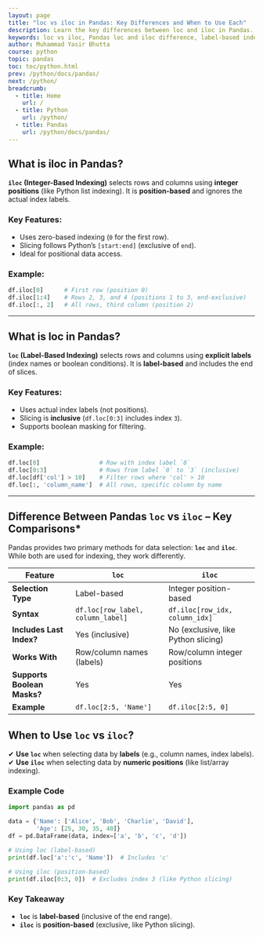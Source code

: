 ```yaml
---
layout: page
title: "loc vs iloc in Pandas: Key Differences and When to Use Each"
description: Learn the key differences between loc and iloc in Pandas. Understand when to use label-based (loc) vs integer-based (iloc) indexing for efficient data manipulation.
keywords: loc vs iloc, Pandas loc and iloc difference, label-based indexing Pandas, integer-based indexing Pandas, Pandas DataFrame indexing, Python Pandas tutorial, data selection in Pandas, iloc vs loc examples
author: Muhammad Yasir Bhutta
course: python
topic: pandas
toc: toc/python.html
prev: /python/docs/pandas/
next: /python/
breadcrumb:
  - title: Home
    url: /
  - title: Python
    url: /python/
  - title: Pandas
    url: /python/docs/pandas/
---
```




## What is iloc in Pandas?

**`iloc` (Integer-Based Indexing)** selects rows and columns using **integer positions** (like Python list indexing). It is **position-based** and ignores the actual index labels.  

### **Key Features:**  
- Uses zero-based indexing (`0` for the first row).  
- Slicing follows Python’s `[start:end]` (exclusive of `end`).  
- Ideal for positional data access.  

### **Example:**  
```python
df.iloc[0]      # First row (position 0)  
df.iloc[1:4]    # Rows 2, 3, and 4 (positions 1 to 3, end-exclusive)  
df.iloc[:, 2]   # All rows, third column (position 2)  
```

---

## What is loc in Pandas?

**`loc` (Label-Based Indexing)** selects rows and columns using **explicit labels** (index names or boolean conditions). It is **label-based** and includes the end of slices.  

### **Key Features:**  
- Uses actual index labels (not positions).  
- Slicing is **inclusive** (`df.loc[0:3]` includes index `3`).  
- Supports boolean masking for filtering.  

### **Example:**  
```python
df.loc[0]                 # Row with index label `0`  
df.loc[0:3]               # Rows from label `0` to `3` (inclusive)  
df.loc[df['col'] > 10]    # Filter rows where 'col' > 10  
df.loc[:, 'column_name']  # All rows, specific column by name  
```
---

## Difference Between Pandas `loc` vs `iloc` – Key Comparisons*  

Pandas provides two primary methods for data selection: **`loc`** and **`iloc`**. While both are used for indexing, they work differently.  

| Feature          | **`loc`** | **`iloc`** |
|-----------------|----------|----------|
| **Selection Type** | Label-based | Integer position-based |
| **Syntax** | `df.loc[row_label, column_label]` | `df.iloc[row_idx, column_idx]` |
| **Includes Last Index?** | Yes (inclusive) | No (exclusive, like Python slicing) |
| **Works With** | Row/column names (labels) | Row/column integer positions |
| **Supports Boolean Masks?** | Yes | Yes |
| **Example** | `df.loc[2:5, 'Name']` | `df.iloc[2:5, 0]` |

## **When to Use `loc` vs `iloc`?**  
✔ **Use `loc`** when selecting data by **labels** (e.g., column names, index labels).  
✔ **Use `iloc`** when selecting data by **numeric positions** (like list/array indexing).  

### **Example Code**  
```python
import pandas as pd

data = {'Name': ['Alice', 'Bob', 'Charlie', 'David'],
        'Age': [25, 30, 35, 40]}
df = pd.DataFrame(data, index=['a', 'b', 'c', 'd'])

# Using loc (label-based)
print(df.loc['a':'c', 'Name'])  # Includes 'c'

# Using iloc (position-based)
print(df.iloc[0:3, 0])  # Excludes index 3 (like Python slicing)
```

### **Key Takeaway**  
- **`loc`** is **label-based** (inclusive of the end range).  
- **`iloc`** is **position-based** (exclusive, like Python slicing).  

